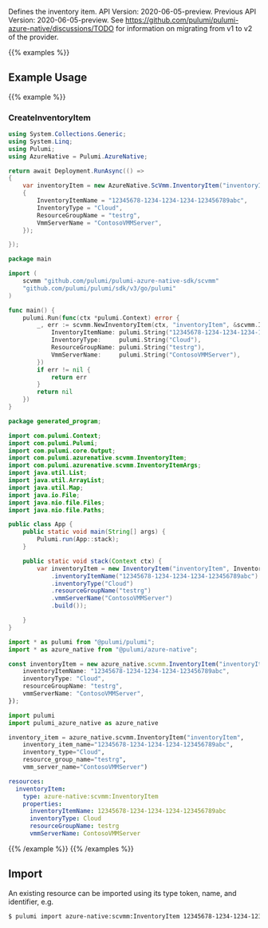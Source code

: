 Defines the inventory item.
API Version: 2020-06-05-preview.
Previous API Version: 2020-06-05-preview. See https://github.com/pulumi/pulumi-azure-native/discussions/TODO for information on migrating from v1 to v2 of the provider.

{{% examples %}}
## Example Usage
{{% example %}}
### CreateInventoryItem
```csharp
using System.Collections.Generic;
using System.Linq;
using Pulumi;
using AzureNative = Pulumi.AzureNative;

return await Deployment.RunAsync(() => 
{
    var inventoryItem = new AzureNative.ScVmm.InventoryItem("inventoryItem", new()
    {
        InventoryItemName = "12345678-1234-1234-1234-123456789abc",
        InventoryType = "Cloud",
        ResourceGroupName = "testrg",
        VmmServerName = "ContosoVMMServer",
    });

});


```

```go
package main

import (
	scvmm "github.com/pulumi/pulumi-azure-native-sdk/scvmm"
	"github.com/pulumi/pulumi/sdk/v3/go/pulumi"
)

func main() {
	pulumi.Run(func(ctx *pulumi.Context) error {
		_, err := scvmm.NewInventoryItem(ctx, "inventoryItem", &scvmm.InventoryItemArgs{
			InventoryItemName: pulumi.String("12345678-1234-1234-1234-123456789abc"),
			InventoryType:     pulumi.String("Cloud"),
			ResourceGroupName: pulumi.String("testrg"),
			VmmServerName:     pulumi.String("ContosoVMMServer"),
		})
		if err != nil {
			return err
		}
		return nil
	})
}

```

```java
package generated_program;

import com.pulumi.Context;
import com.pulumi.Pulumi;
import com.pulumi.core.Output;
import com.pulumi.azurenative.scvmm.InventoryItem;
import com.pulumi.azurenative.scvmm.InventoryItemArgs;
import java.util.List;
import java.util.ArrayList;
import java.util.Map;
import java.io.File;
import java.nio.file.Files;
import java.nio.file.Paths;

public class App {
    public static void main(String[] args) {
        Pulumi.run(App::stack);
    }

    public static void stack(Context ctx) {
        var inventoryItem = new InventoryItem("inventoryItem", InventoryItemArgs.builder()        
            .inventoryItemName("12345678-1234-1234-1234-123456789abc")
            .inventoryType("Cloud")
            .resourceGroupName("testrg")
            .vmmServerName("ContosoVMMServer")
            .build());

    }
}

```

```typescript
import * as pulumi from "@pulumi/pulumi";
import * as azure_native from "@pulumi/azure-native";

const inventoryItem = new azure_native.scvmm.InventoryItem("inventoryItem", {
    inventoryItemName: "12345678-1234-1234-1234-123456789abc",
    inventoryType: "Cloud",
    resourceGroupName: "testrg",
    vmmServerName: "ContosoVMMServer",
});

```

```python
import pulumi
import pulumi_azure_native as azure_native

inventory_item = azure_native.scvmm.InventoryItem("inventoryItem",
    inventory_item_name="12345678-1234-1234-1234-123456789abc",
    inventory_type="Cloud",
    resource_group_name="testrg",
    vmm_server_name="ContosoVMMServer")

```

```yaml
resources:
  inventoryItem:
    type: azure-native:scvmm:InventoryItem
    properties:
      inventoryItemName: 12345678-1234-1234-1234-123456789abc
      inventoryType: Cloud
      resourceGroupName: testrg
      vmmServerName: ContosoVMMServer

```

{{% /example %}}
{{% /examples %}}

## Import

An existing resource can be imported using its type token, name, and identifier, e.g.

```sh
$ pulumi import azure-native:scvmm:InventoryItem 12345678-1234-1234-1234-123456789abc /subscriptions/fd3c3665-1729-4b7b-9a38-238e83b0f98b/resourceGroups/testrg/providers/Microsoft.SCVMM/VMMServers/ContosoVMMServer/InventoryItems/12345678-1234-1234-1234-123456789abc 
```
